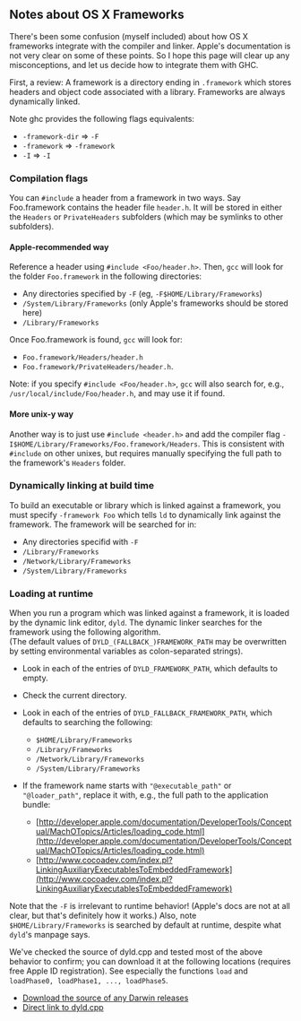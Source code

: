 ## Notes about OS X Frameworks


There's been some confusion  (myself included) about how OS X frameworks integrate with the compiler and linker.  Apple's documentation is not very clear on some of these points.  So I hope this page will clear up any misconceptions, and let us decide how to integrate them with GHC.


First, a review: A framework is a directory ending in `.framework` which stores headers and object code associated with a library.  Frameworks are always dynamically linked.


Note ghc provides the following flags equivalents:

- `-framework-dir` =\> `-F`
- `-framework` =\> `-framework`
- `-I` =\> `-I`

### Compilation flags


You can `#include` a header from a framework in two ways.  Say Foo.framework contains the header file `header.h`.  It will be stored in either the `Headers` or `PrivateHeaders`
subfolders (which may be symlinks to other subfolders).

#### Apple-recommended way



Reference a header using `#include <Foo/header.h>`.  Then, `gcc` will look for the folder `Foo.framework` in the following directories:


- Any directories specified by `-F` (eg, `-F$HOME/Library/Frameworks`)
- `/System/Library/Frameworks` (only Apple's frameworks should be stored here)
- `/Library/Frameworks`  


Once Foo.framework is found, `gcc` will look for:

- `Foo.framework/Headers/header.h`
- `Foo.framework/PrivateHeaders/header.h`.


Note: if you specify `#include <Foo/header.h>`, `gcc` will also search for, e.g.,  `/usr/local/include/Foo/header.h`, and may use it if found.

#### More unix-y way


Another way is to just use `#include <header.h>` and add the compiler flag `-I$HOME/Library/Frameworks/Foo.framework/Headers`.  This is consistent with `#include` on other unixes, but requires manually
specifying the full path to the framework's `Headers` folder.  

### Dynamically linking at build time


To build an executable or library which is linked against a framework, you must specify `-framework Foo` which tells `ld` to dynamically link against the framework.  The framework
will be searched for in:

- Any directories specifid with `-F`
- `/Library/Frameworks`
- `/Network/Library/Frameworks`
- `/System/Library/Frameworks`

### Loading at runtime


When you run a program which was linked against a framework, it is loaded by the dynamic link editor, `dyld`.  The dynamic linker searches for the framework using the following algorithm.  
(The default values of `DYLD_(FALLBACK_)FRAMEWORK_PATH` may be overwritten by setting environmental variables as colon-separated strings).

- Look in each of the entries of `DYLD_FRAMEWORK_PATH`, which defaults to empty.
- Check the current directory.
- Look in each of the entries of `DYLD_FALLBACK_FRAMEWORK_PATH`, which defaults to searching the following:

  - `$HOME/Library/Frameworks`
  - `/Library/Frameworks`
  - `/Network/Library/Frameworks`
  - `/System/Library/Frameworks`
- If the framework name starts with `"@executable_path"` or `"@loader_path"`, replace it with, e.g., the full path to the application bundle:

  - [http://developer.apple.com/documentation/DeveloperTools/Conceptual/MachOTopics/Articles/loading_code.html](http://developer.apple.com/documentation/DeveloperTools/Conceptual/MachOTopics/Articles/loading_code.html)
  - [http://www.cocoadev.com/index.pl?LinkingAuxiliaryExecutablesToEmbeddedFramework](http://www.cocoadev.com/index.pl?LinkingAuxiliaryExecutablesToEmbeddedFramework)


Note that the `-F` is irrelevant to runtime behavior! (Apple's docs are not at all clear, but that's definitely how it works.)  Also, note `$HOME/Library/Frameworks` is searched by default at runtime, despite what `dyld`'s manpage says.  



We've checked the source of dyld.cpp and tested most of the above behavior to confirm; you can download it at the following locations (requires free Apple ID registration).  See especially the functions `load` and `loadPhase0, loadPhase1, ..., loadPhase5`.


- [Download the source of any Darwin releases](http://www.opensource.apple.com/darwinsource/)
- [Direct link to dyld.cpp](http://www.opensource.apple.com/darwinsource/10.5/dyld-95.3/src/dyld.cpp)
